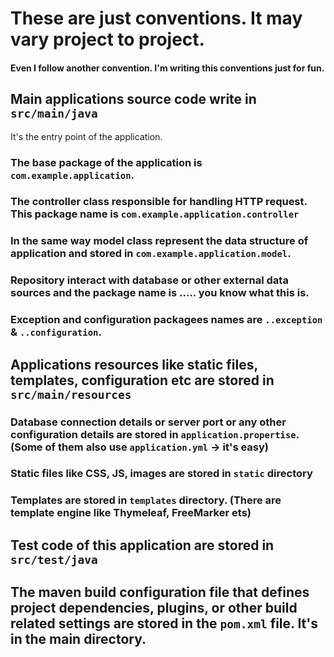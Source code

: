 # These are just conventions. It may vary project to project.

#### Even I follow another convention. I'm writing this conventions just for fun.

## Main applications source code write in `src/main/java`

It's the entry point of the application.

### The base package of the application is `com.example.application`.

### The controller class responsible for handling HTTP request. This package name is `com.example.application.controller`

### In the same way model class represent the data structure of application and stored in `com.example.application.model`.

### Repository interact with database or other external data sources and the package name is ..... you know what this is.

### Exception and configuration packagees names are `..exception` & `..configuration`.

## Applications resources like static files, templates, configuration etc are stored in `src/main/resources`

### Database connection details or server port or any other configuration details are stored in `application.propertise`. (Some of them also use `application.yml` -> it's easy)

### Static files like CSS, JS, images are stored in `static` directory

### Templates are stored in `templates` directory. (There are template engine like Thymeleaf, FreeMarker ets)

## Test code of this application are stored in `src/test/java`

## The maven build configuration file that defines project dependencies, plugins, or other build related settings are stored in the `pom.xml` file. It's in the main directory.
